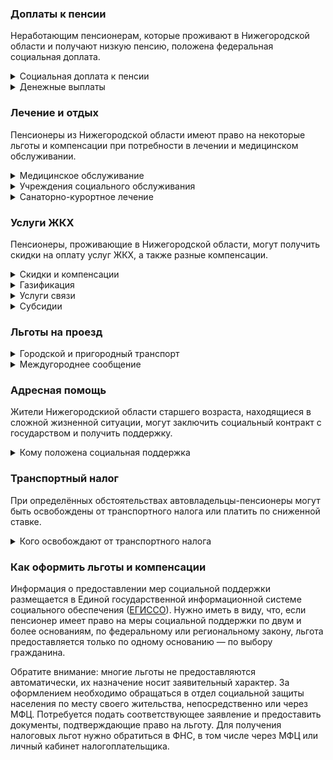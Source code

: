 ### Доплаты к пенсии
Неработающим пенсионерам, которые проживают в Нижегородской области и получают низкую пенсию, положена федеральная социальная доплата.
<details>
<summary>Социальная доплата к пенсии</summary>
В Нижегородской области региональный прожиточный минимум пенсионера ниже общефедерального. Поэтому неработающим пенсионерам с низким размером пенсии производится федеральная социальная доплата к пенсии до прожиточного минимума пенсионера в РФ. В 2021 году эта сумма [составляет](https://pfr.gov.ru/grazhdanam/pensionres/soc_doplata/~7905) 10 022 рубля.

Для назначения выплаты необходимо обращаться в территориальное отделение Пенсионного фонда (ПФР) по месту жительства. С 2022 года доплата будет назначаться автоматически — по данным ПФР.
</details>
<details>
<summary>Денежные выплаты</summary>
Если пенсионер относится к льготной категории, ему полагается ежемесячная денежная выплата (ЕДВ), которая регулярно индексируется.

В [Нижегородской](https://docs.cntd.ru/document/944921693) области производятся ежемесячные выплаты ветеранам труда и военной службы, если их среднемесячный доход не выше установленного (в 2021 году — не более 24 662 рублей), труженикам тыла и реабилитированным пенсионерам — 627 рублей. Пострадавшие от репрессий получают 503 рубля, а совершеннолетние узники фашизма — 347 рублей. Ежегодно ко Дню Победы труженикам тыла выплачивается 300 рублей, блокадникам, несовершеннолетним узникам фашизма и участникам ВОВ — 500 рублей. В День памяти жертв политических репрессий пострадавшим от них пенсионерам производится выплата в сумме 500 рублей.
</details>

### Лечение и отдых
Пенсионеры из Нижегородской области имеют право на некоторые льготы и компенсации при потребности в лечении и медицинском обслуживании.
<details>
<summary>Медицинское обслуживание</summary>
Медицинскую помощь вне очереди получают труженики тыла, реабилитированные и пострадавшие от репрессий пенсионеры, а также блокадники.
</details>
<details>
<summary>Учреждения социального обслуживания</summary>
Внеочередной приём в дома-интернаты для престарелых и инвалидов, учреждения социального обслуживания предоставляют труженикам тыла, реабилитированным и пострадавшим от репрессий пенсионерам.
</details>
<details>
<summary>Санаторно-курортное лечение</summary>
[Нижегородских](https://docs.cntd.ru/document/944921693) ветеранов труда и военной службы, тружеников тыла и реабилитированных пенсионеров при наличии медицинских показаний обеспечивают льготными путёвками в санатории и пансионаты области. Малообеспеченным нижегородским ветеранам и труженикам тыла также может быть предоставлена льготная путёвка в областные центры социальной реабилитации.

В [Нижегородской](https://docs.cntd.ru/document/944921612) области реабилитированным пенсионерам и блокадникам полагается ежегодная выплата на оздоровление в сумме 500 рублей, а пострадавшим от репрессий — 250 рублей.
</details>

### Услуги ЖКХ
Пенсионеры, проживающие в Нижегородской области, могут получить скидки на оплату услуг ЖКХ, а также разные компенсации. 
<details>
<summary>Скидки и компенсации</summary>
Ветеранам труда и военных действий, реабилитированным и пострадавшим от репрессий пенсионерам, а также труженикам тыла выплачивают компенсацию в размере 50% за оплату жилого помещения, коммунальных услуг и взносов на капремонт. Льгота полагается только ветеранам, среднемесячный доход которых не превышает установленный размер (24 662 рубля в 2021 году). Компенсацию предоставляют в пределах утверждённых нормативов потребления.

Одинокие неработающие пенсионеры по достижении 70 лет освобождаются от взносов на капремонт на 50%, а с 80-летнего возраста — полностью. Льгота распространяется также на граждан указанного возраста, семья которых состоит из неработающих граждан пенсионного возраста (мужчины — старше 60 лет, женщины — 55) и (или) инвалидов I и II групп.
</details>
<details>
<summary>Газификация</summary>
[Нижегородские](http://www.kan.uszn52.ru/docs/npa_social_service_uszn/ppno_221.pdf) малоимущие пенсионеры получают субсидию на газификацию принадлежащего им жилья в размере 15 000 рублей. Также они могут оформить льготный беспроцентный целевой кредит на газификацию в размере не более 45 000 рублей сроком на пять лет.
</details>
<details>
<summary>Услуги связи</summary>
Реабилитированные и пострадавшие от репрессий граждане в Нижегородской области имеют право на первоочередную установку телефона. Реабилитированным пенсионерам компенсируют расходы на установку телефона. Неработающие пенсионеры старше 75 лет (одинокие или двое совместно проживающие), не относящиеся к льготным категориям, получают ежеквартальную компенсацию за пользование телефоном в сумме 337,5 рубля.
</details>
<details>
<summary>Субсидии</summary>
Пенсионеры могут получить субсидию на оплату услуг ЖКХ, когда на «коммуналку» тратится более 22% совокупного дохода семьи.
</details>

### Льготы на проезд
<details>
<summary>Городской и пригородный транспорт</summary>
В [Нижегородской](https://docs.cntd.ru/document/571704233) области пенсионерам, а также мужчинам старше 60 лет, женщинам — 55 лет с доходом ниже 24 662 рублей полагается компенсация за проезд автомобильным транспортом. Выплачивается фактическая стоимость расходов на пополнение баланса электронных проездных, но не более 500 рублей в месяц.
</details>
<details>
<summary>Междугороднее сообщение</summary>
[Нижегородским](https://docs.cntd.ru/document/944921612) реабилитированным пенсионерам один раз в год компенсируется стоимость поездки по территории России туда и обратно железнодорожным транспортом. При отсутствии железнодорожного сообщения с пунктом назначения возмещается 50% стоимости проезда водным, воздушным или автомобильным транспортом.
</details>

### Адресная помощь
Жители Нижегородскиой области старшего возраста, находящиеся в сложной жизненной ситуации, могут заключить социальный контракт с государством и получить поддержку.
<details>
<summary>Кому положена социальная поддержка</summary>
Пенсионерам, оказавшимся в трудной жизненной ситуации по не зависящим от них причинам или в связи со стихийным бедствием, экстремальной ситуацией, оказывается адресная помощь. Она предоставляется путём выплаты пособий либо в натуральной форме (обеспечение одеждой, обувью, лекарствами, организация лечения и ухода, проведение ремонта жилья или установка приборов учёта и пр.). С нуждающимися пенсионерами может быть заключён социальный контракт.
</details>

### Транспортный налог
При определённых обстоятельствах автовладельцы-пенсионеры могут быть освобождены от транспортного налога или платить по сниженной ставке. 
<details>
<summary>Кого освобождают от транспортного налога</summary>
В [Нижегородской](https://www.nalog.gov.ru/rn77/service/tax/) области пенсионеры и мужчины старше 60 лет, а женщины — 55 лет, инвалиды и граждане, подвергшиеся радиации, уплачивают налог в размере 50%. Льгота распространяется на легковой автомобиль и мотоцикл (мотороллер) мощностью до 150 л. с., моторною лодку — до 30 л. с. Участники ВОВ, инвалиды боевых действий и ВОВ не уплачивают налог, если им принадлежит легковой автомобиль с двигателем мощностью до 150 л. с., мотоцикл — до 36 л. с.
</details>

### Как оформить льготы и компенсации 
Информация о предоставлении мер социальной поддержки размещается в Единой государственной информационной системе социального обеспечения ([ЕГИССО](http://egisso.ru/site/client/#/)). Нужно иметь в виду, что, если пенсионер имеет право на меры социальной поддержки по двум и более основаниям, по федеральному или региональному закону, льгота предоставляется только по одному основанию — по выбору гражданина.

Обратите внимание: многие льготы не предоставляются автоматически, их назначение носит заявительный характер. За оформлением необходимо обращаться в отдел социальной защиты населения по месту своего жительства, непосредственно или через МФЦ. Потребуется подать соответствующее заявление и предоставить документы, подтверждающие право на льготу. Для получения налоговых льгот нужно обратиться в ФНС, в том числе через МФЦ или личный кабинет налогоплательщика.
